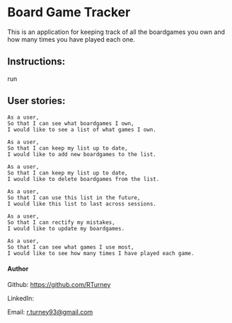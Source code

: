 # Board Game Tracker

This is an application for keeping track of all the boardgames you own and how many times you have played each one.

## Instructions:

run 

## User stories:

```
As a user, 
So that I can see what boardgames I own, 
I would like to see a list of what games I own.
``` 

```
As a user, 
So that I can keep my list up to date, 
I would like to add new boardgames to the list.
```

```
As a user, 
So that I can keep my list up to date, 
I would like to delete boardgames from the list.
```
```
As a user, 
So that I can use this list in the future, 
I would like this list to last across sessions.
```

```
As a user, 
So that I can rectify my mistakes, 
I would like to update my boardgames. 
```

```
As a user, 
So that I can see what games I use most, 
I would like to see how many times I have played each game. 
```
#### Author

Github: https://github.com/RTurney

LinkedIn: 

Email: r.turney93@gmail.com